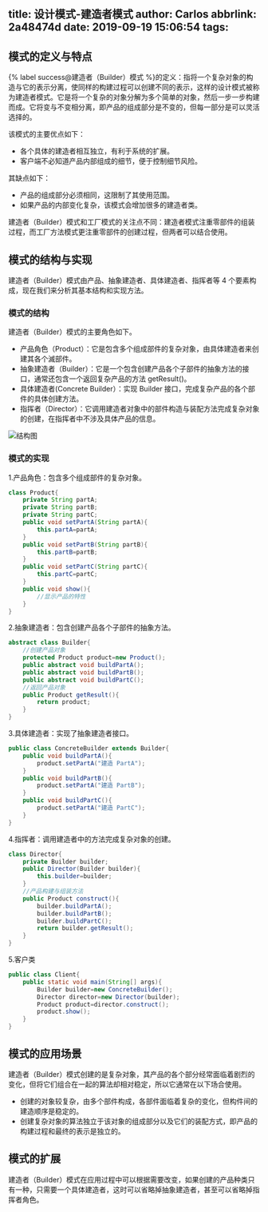 title: 设计模式-建造者模式
author: Carlos
abbrlink: 2a48474d
date: 2019-09-19 15:06:54
tags:
---
## 模式的定义与特点
{% label success@建造者（Builder）模式 %}的定义：指将一个复杂对象的构造与它的表示分离，使同样的构建过程可以创建不同的表示，这样的设计模式被称为建造者模式。它是将一个复杂的对象分解为多个简单的对象，然后一步一步构建而成。它将变与不变相分离，即产品的组成部分是不变的，但每一部分是可以灵活选择的。

该模式的主要优点如下：
+ 各个具体的建造者相互独立，有利于系统的扩展。
+ 客户端不必知道产品内部组成的细节，便于控制细节风险。

其缺点如下：
+ 产品的组成部分必须相同，这限制了其使用范围。
+ 如果产品的内部变化复杂，该模式会增加很多的建造者类。

建造者（Builder）模式和工厂模式的关注点不同：建造者模式注重零部件的组装过程，而工厂方法模式更注重零部件的创建过程，但两者可以结合使用。

<!-- more -->
## 模式的结构与实现
建造者（Builder）模式由产品、抽象建造者、具体建造者、指挥者等 4 个要素构成，现在我们来分析其基本结构和实现方法。
### 模式的结构
建造者（Builder）模式的主要角色如下。
+ 产品角色（Product）：它是包含多个组成部件的复杂对象，由具体建造者来创建其各个滅部件。
+ 抽象建造者（Builder）：它是一个包含创建产品各个子部件的抽象方法的接口，通常还包含一个返回复杂产品的方法 getResult()。
+ 具体建造者(Concrete Builder）：实现 Builder 接口，完成复杂产品的各个部件的具体创建方法。
+ 指挥者（Director）：它调用建造者对象中的部件构造与装配方法完成复杂对象的创建，在指挥者中不涉及具体产品的信息。

![结构图](/uploads/builder.png)
### 模式的实现
1.产品角色：包含多个组成部件的复杂对象。
```java
class Product{
    private String partA;
    private String partB;
    private String partC;
    public void setPartA(String partA){
        this.partA=partA;
    }
    public void setPartB(String partB){
        this.partB=partB;
    }
    public void setPartC(String partC){
        this.partC=partC;
    }
    public void show(){
        //显示产品的特性
    }
}
```
2.抽象建造者：包含创建产品各个子部件的抽象方法。
```java
abstract class Builder{
    //创建产品对象
    protected Product product=new Product();
    public abstract void buildPartA();
    public abstract void buildPartB();
    public abstract void buildPartC();
    //返回产品对象
    public Product getResult(){
        return product;
    }
}
```
3.具体建造者：实现了抽象建造者接口。
```java
public class ConcreteBuilder extends Builder{
    public void buildPartA(){
        product.setPartA("建造 PartA");
    }
    public void buildPartB(){
        product.setPartA("建造 PartB");
    }
    public void buildPartC(){
        product.setPartA("建造 PartC");
    }
}
```
4.指挥者：调用建造者中的方法完成复杂对象的创建。
```java
class Director{
    private Builder builder;
    public Director(Builder builder){
        this.builder=builder;
    }
    //产品构建与组装方法
    public Product construct(){
        builder.buildPartA();
        builder.buildPartB();
        builder.buildPartC();
        return builder.getResult();
    }
}
```
5.客户类
```java
public class Client{
    public static void main(String[] args){
        Builder builder=new ConcreteBuilder();
        Director director=new Director(builder);
        Product product=director.construct();
        product.show();
    }
}
```

## 模式的应用场景
建造者（Builder）模式创建的是复杂对象，其产品的各个部分经常面临着剧烈的变化，但将它们组合在一起的算法却相对稳定，所以它通常在以下场合使用。
+ 创建的对象较复杂，由多个部件构成，各部件面临着复杂的变化，但构件间的建造顺序是稳定的。
+ 创建复杂对象的算法独立于该对象的组成部分以及它们的装配方式，即产品的构建过程和最终的表示是独立的。

## 模式的扩展
建造者（Builder）模式在应用过程中可以根据需要改变，如果创建的产品种类只有一种，只需要一个具体建造者，这时可以省略掉抽象建造者，甚至可以省略掉指挥者角色。